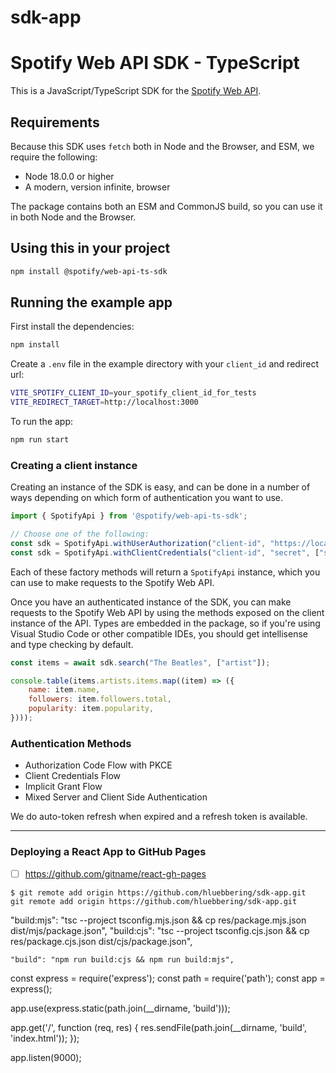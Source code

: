 # sdk-app

# Spotify Web API SDK - TypeScript

This is a JavaScript/TypeScript SDK for the [Spotify Web API](https://developer.spotify.com/web-api/).

## Requirements

Because this SDK uses `fetch` both in Node and the Browser, and ESM, we require the following:

- Node 18.0.0 or higher
- A modern, version infinite, browser

The package contains both an ESM and CommonJS build, so you can use it in both Node and the Browser.

## Using this in your project

```bash
npm install @spotify/web-api-ts-sdk
```

## Running the example app

First install the dependencies:

```bash
npm install
```

Create a `.env` file in the example directory with your `client_id` and redirect url:

```bash .env
VITE_SPOTIFY_CLIENT_ID=your_spotify_client_id_for_tests
VITE_REDIRECT_TARGET=http://localhost:3000
```

To run the app:

```bash
npm run start
```

### Creating a client instance

Creating an instance of the SDK is easy, and can be done in a number of ways depending on which form of authentication you want to use.

```js
import { SpotifyApi } from '@spotify/web-api-ts-sdk';

// Choose one of the following:
const sdk = SpotifyApi.withUserAuthorization("client-id", "https://localhost:3000", ["scope1", "scope2"]);
const sdk = SpotifyApi.withClientCredentials("client-id", "secret", ["scope1", "scope2"]);
```

Each of these factory methods will return a `SpotifyApi` instance, which you can use to make requests to the Spotify Web API.

Once you have an authenticated instance of the SDK, you can make requests to the Spotify Web API by using the methods exposed on the client instance of the API. Types are embedded in the package, so if you're using Visual Studio Code or other compatible IDEs, you should get intellisense and type checking by default.

```js
const items = await sdk.search("The Beatles", ["artist"]);

console.table(items.artists.items.map((item) => ({
    name: item.name,
    followers: item.followers.total,
    popularity: item.popularity,
})));
```

### Authentication Methods

- Authorization Code Flow with PKCE
- Client Credentials Flow
- Implicit Grant Flow
- Mixed Server and Client Side Authentication

We do auto-token refresh when expired and a refresh token is available.


----------------------


### Deploying a React App to GitHub Pages

- [ ] https://github.com/gitname/react-gh-pages


```{bash}
$ git remote add origin https://github.com/hluebbering/sdk-app.git
git remote add origin https://github.com/hluebbering/sdk-app.git
```


"build:mjs": "tsc --project tsconfig.mjs.json && cp res/package.mjs.json dist/mjs/package.json",
    "build:cjs": "tsc --project tsconfig.cjs.json && cp res/package.cjs.json dist/cjs/package.json",


    "build": "npm run build:cjs && npm run build:mjs",


const express = require('express');
const path = require('path');
const app = express();

app.use(express.static(path.join(__dirname, 'build')));

app.get('/', function (req, res) {
  res.sendFile(path.join(__dirname, 'build', 'index.html'));
});

app.listen(9000);